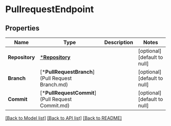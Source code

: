 # PullrequestEndpoint

## Properties
Name | Type | Description | Notes
------------ | ------------- | ------------- | -------------
**Repository** | [***Repository**](repository.md) |  | [optional] [default to null]
**Branch** | [***PullRequestBranch**](Pull Request Branch.md) |  | [optional] [default to null]
**Commit** | [***PullRequestCommit**](Pull Request Commit.md) |  | [optional] [default to null]

[[Back to Model list]](../README.md#documentation-for-models) [[Back to API list]](../README.md#documentation-for-api-endpoints) [[Back to README]](../README.md)


